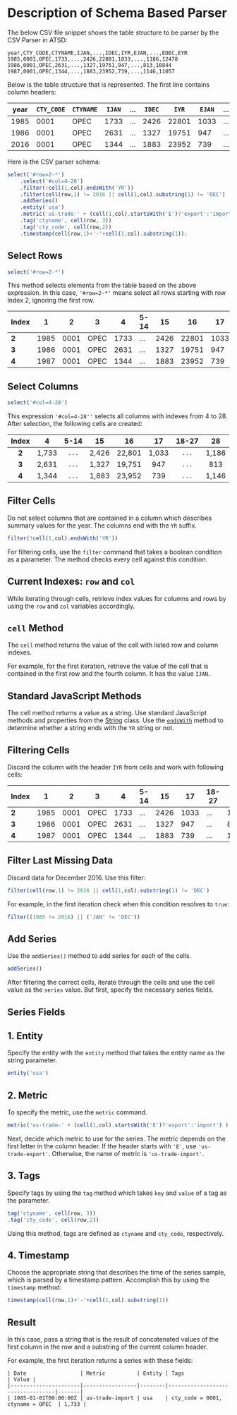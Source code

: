 # Description of Schema Based Parser

The below CSV file snippet shows the table structure to be parser by the CSV Parser in ATSD:

```csv
year,CTY_CODE,CTYNAME,IJAN,...,IDEC,IYR,EJAN,...,EDEC,EYR
1985,0001,OPEC,1733,...,2426,22801,1033,...,1186,12478
1986,0001,OPEC,2631,...,1327,19751,947,...,813,10844
1987,0001,OPEC,1344,...,1883,23952,739,...,1146,11057
```

Below is the table structure that is represented. The first line contains column headers:

| year | `CTY_CODE` | `CTYNAME` | `IJAN` | ... | `IDEC` | `IYR`   | `EJAN` | ... | `EDEC` | `EYR`   |
|------|----------|---------|------|-----|------|-------|------|-----|------|-------|
| 1985 | 0001     | OPEC    | 1733 | ... | 2426 | 22801 | 1033 | ... | 1186 | 12478 |
| 1986 | 0001     | OPEC    | 2631 | ... | 1327 | 19751 | 947  | ... | 813  | 10844 |
| 2016 | 0001     | OPEC    | 1344 | ... | 1883 | 23952 | 739  | ... | 1146 | 11057 |

Here is the CSV parser schema:

```javascript
select('#row=2-*')
    .select('#col=4-28')
    .filter(!cell(1,col).endsWith('YR'))
    .filter(cell(row,1) != 2016 || cell(1,col).substring(1) != 'DEC')
    .addSeries()
    .entity('usa')
    .metric('us-trade-' + (cell(1,col).startsWith('E')?'export':'import') )
    .tag('ctyname', cell(row, 3))
    .tag('cty_code', cell(row,2))
    .timestamp(cell(row,1)+'-'+cell(1,col).substring(1));
```

## Select Rows

```javascript
select('#row=2-*')
```

This method selects elements from the table based on the above expression.
In this case, `'#row=2-*'` means select all rows starting with row Index 2, ignoring the first row.

|  Index | 1   | 2    | 3    | 4    |5-14 | 15   | 16    | 17   |18-27|   28|  29   |
|------|------|------|------|------|-----|------|-------|------|-----|------|-------|
| **2** | 1985 | 0001 | OPEC | 1733 | ... | 2426 | 22801 | 1033 | ... | 1186 | 12478 |
| **3** | 1986 | 0001 | OPEC | 2631 | ... | 1327 | 19751 | 947  | ... | 813  | 10844 |
| **4** | 1987 | 0001 | OPEC | 1344 | ... | 1883 | 23952 | 739  | ... | 1146 | 11057 |

## Select Columns

```javascript
select('#col=4-28')
```

This expression `'#col=4-28''` selects all columns with indexes from 4 to 28. After selection, the following cells are created:

|  Index | 4    |5-14 | 15   | 16    | 17   |18-27|   28 |
|:-------:|:-------:|:-----:|:------:|:-------:|:------:|:-----:|:------:|
| **2** |  1,733 | `...` | 2,426 | 22,801 | 1,033 | `...` | 1,186 |
| **3** |  2,631 | `...` | 1,327 | 19,751 | 947  | `...` | 813  |
| **4** |  1,344 | `...` | 1,883 | 23,952 | 739  | `...` | 1,146 |

## Filter Cells

Do not select columns that are contained in a column which describes summary values for the year. The columns end with the `YR` suffix.

```javascript
filter(!cell(1,col).endsWith('YR'))
```

For filtering cells, use the `filter` command that takes a boolean condition as a parameter. The method checks every cell against this condition.

## Current Indexes: `row` and `col`

While iterating through cells, retrieve index values for columns and rows by using the `row` and `col` variables accordingly.

## `cell` Method

The `cell` method returns the value of the cell with listed row and column indexes.

For example, for the first iteration, retrieve the value of the cell that is contained in the first row and the fourth column. It has the value `IJAN`.

## Standard JavaScript Methods

The cell method returns a value as a string. Use standard JavaScript methods and properties from the [String](https://developer.mozilla.org/en-US/docs/Web/JavaScript/Reference/Global_Objects/String) class.
Use the [`endsWith`](https://developer.mozilla.org/en-US/docs/Web/JavaScript/Reference/Global_Objects/String) method to determine whether a string ends with the `YR` string or not.

## Filtering Cells

Discard the column with the header `IYR` from cells and work with following cells:

|  Index | 1   | 2    | 3    | 4    |5-14 | 15  | 17   |18-27|   28  |
|------|------|------|------|------|-----|------|------|-----|-------|
| **2** | 1985 | 0001 | OPEC | 1733 | ... | 2426 | 1033 | ... | 1186 |
| **3** | 1986 | 0001 | OPEC | 2631 | ... | 1327 | 947  | ... | 813  |
| **4** | 1987 | 0001 | OPEC | 1344 | ... | 1883 | 739  | ... | 1146 |

## Filter Last Missing Data

Discard data for December 2016. Use this filter:

```javascript
filter(cell(row,1) != 2016 || cell(1,col).substring(1) != 'DEC')
```

For example, in the first iteration check when this condition resolves to `true`:

```javascript
filter((1985 != 2016) || ('JAN' != 'DEC'))
```

## Add Series

Use the `addSeries()` method to add series for each of the cells.

```javascript
addSeries()
```

After filtering the correct cells, iterate through the cells and use the cell value as the `series` value. But first, specify the necessary series fields.

## Series Fields

## 1.  Entity

   Specify the entity with the `entity` method that takes the entity name as the string parameter.

```javascript
entity('usa')
```

## 2.  Metric

   To specify the metric, use the `metric` command.

```javascript
metric('us-trade-' + (cell(1,col).startsWith('E')?'export':'import') )
```

   Next, decide which metric to use for the series. The metric depends on the first letter in the column header. If the header starts with `'E'`,  use `'us-trade-export'`.
   Otherwise, the name of metric is `'us-trade-import'`.

## 3. Tags

   Specify tags by using the `tag` method which takes `key` and `value` of a tag as the parameter.

```javascript
tag('ctyname', cell(row, 3))
.tag('cty_code', cell(row,2))
```

   Using this method, tags are defined as `ctyname` and `cty_code`, respectively.

## 4. Timestamp

Choose the appropriate string that describes the time of the series sample,
which is parsed by a timestamp pattern. Accomplish this by using the `timestamp` method:

```javascript
timestamp(cell(row,1)+'-'+cell(1,col).substring(1))
```

## Result

In this case, pass a string that is the result of concatenated values of the first column in the row and a substring of the current column header.

For example, the first iteration returns a series with these fields:

```ls
| Date                 | Metric          | Entity | Tags                             | Value |
|----------------------|-----------------|--------|----------------------------------|-------|
| 1985-01-01T00:00:00Z | us-trade-import | usa    | cty_code = 0001, ctyname = OPEC  | 1,733 |
```